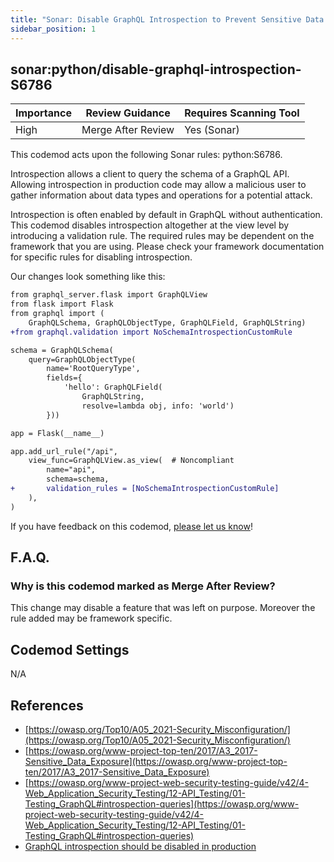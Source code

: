 ```yaml
---
title: "Sonar: Disable GraphQL Introspection to Prevent Sensitive Data Leakage"
sidebar_position: 1
---
```


## sonar:python/disable-graphql-introspection-S6786

| Importance | Review Guidance    | Requires Scanning Tool |
| ---------- | ------------------ | ---------------------- |
| High       | Merge After Review | Yes (Sonar)            |

This codemod acts upon the following Sonar rules: python:S6786.

Introspection allows a client to query the schema of a GraphQL API. Allowing introspection in production code may allow a malicious user to gather information about data types and operations for a potential attack.

Introspection is often enabled by default in GraphQL without authentication. This codemod disables introspection altogether at the view level by introducing a validation rule. The required rules may be dependent on the framework that you are using. Please check your framework documentation for specific rules for disabling introspection.

Our changes look something like this:

```diff
from graphql_server.flask import GraphQLView
from flask import Flask
from graphql import (
    GraphQLSchema, GraphQLObjectType, GraphQLField, GraphQLString)
+from graphql.validation import NoSchemaIntrospectionCustomRule

schema = GraphQLSchema(
    query=GraphQLObjectType(
        name='RootQueryType',
        fields={
            'hello': GraphQLField(
                GraphQLString,
                resolve=lambda obj, info: 'world')
        }))

app = Flask(__name__)

app.add_url_rule("/api",
    view_func=GraphQLView.as_view(  # Noncompliant
        name="api",
        schema=schema,
+       validation_rules = [NoSchemaIntrospectionCustomRule]
    ),
)
```

If you have feedback on this codemod, [please let us know](mailto:feedback@pixee.ai)!

## F.A.Q.

### Why is this codemod marked as Merge After Review?

This change may disable a feature that was left on purpose. Moreover the rule added may be framework specific.

## Codemod Settings

N/A

## References

- [https://owasp.org/Top10/A05_2021-Security_Misconfiguration/](https://owasp.org/Top10/A05_2021-Security_Misconfiguration/)
- [https://owasp.org/www-project-top-ten/2017/A3_2017-Sensitive_Data_Exposure](https://owasp.org/www-project-top-ten/2017/A3_2017-Sensitive_Data_Exposure)
- [https://owasp.org/www-project-web-security-testing-guide/v42/4-Web_Application_Security_Testing/12-API_Testing/01-Testing_GraphQL#introspection-queries](https://owasp.org/www-project-web-security-testing-guide/v42/4-Web_Application_Security_Testing/12-API_Testing/01-Testing_GraphQL#introspection-queries)
- [GraphQL introspection should be disabled in production](https://rules.sonarsource.com/python/RSPEC-6786/)
